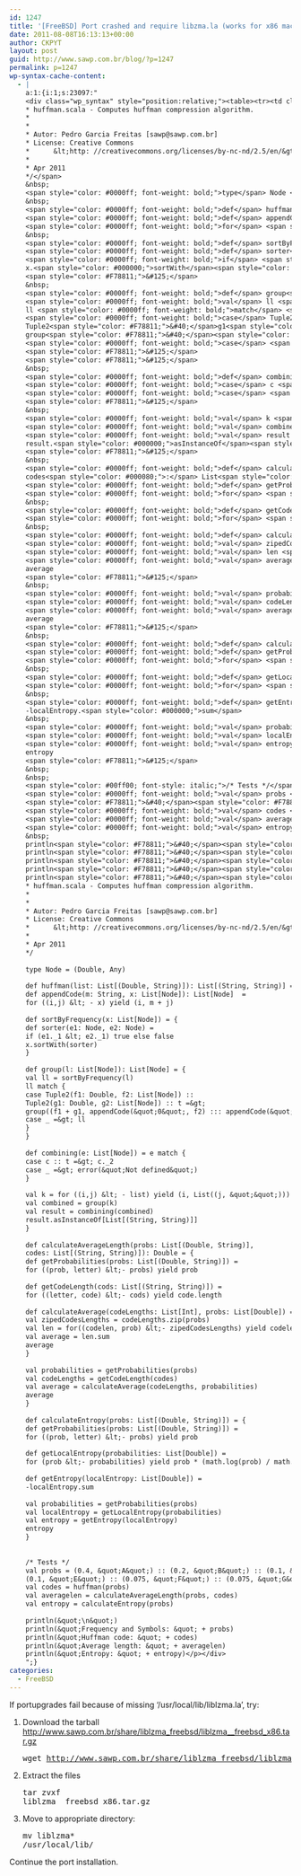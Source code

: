 ```yaml
---
id: 1247
title: '[FreeBSD] Port crashed and require libzma.la (works for x86 machine)'
date: 2011-08-08T16:13:13+00:00
author: CKPYT
layout: post
guid: http://www.sawp.com.br/blog/?p=1247
permalink: p=1247
wp-syntax-cache-content:
  - |
    a:1:{i:1;s:23097:"
    <div class="wp_syntax" style="position:relative;"><table><tr><td class="code"><pre class="scala" style="font-family:monospace;"><span style="color: #00ff00; font-style: italic;">/**
    * huffman.scala - Computes huffman compression algorithm.
    *
    *
    * Autor: Pedro Garcia Freitas [sawp@sawp.com.br]
    * License: Creative Commons
    *      &lt;http: //creativecommons.org/licenses/by-nc-nd/2.5/en/&gt;
    *
    * Apr 2011
    */</span>
    &nbsp;
    <span style="color: #0000ff; font-weight: bold;">type</span> Node <span style="color: #000080;">=</span> <span style="color: #F78811;">&#40;</span>Double, Any<span style="color: #F78811;">&#41;</span>
    &nbsp;
    <span style="color: #0000ff; font-weight: bold;">def</span> huffman<span style="color: #F78811;">&#40;</span>list<span style="color: #000080;">:</span> List<span style="color: #F78811;">&#91;</span><span style="color: #F78811;">&#40;</span>Double, String<span style="color: #F78811;">&#41;</span><span style="color: #F78811;">&#93;</span><span style="color: #F78811;">&#41;</span><span style="color: #000080;">:</span> List<span style="color: #F78811;">&#91;</span><span style="color: #F78811;">&#40;</span>String, String<span style="color: #F78811;">&#41;</span><span style="color: #F78811;">&#93;</span> <span style="color: #000080;">=</span> <span style="color: #F78811;">&#123;</span>
    <span style="color: #0000ff; font-weight: bold;">def</span> appendCode<span style="color: #F78811;">&#40;</span>m<span style="color: #000080;">:</span> String, x<span style="color: #000080;">:</span> List<span style="color: #F78811;">&#91;</span>Node<span style="color: #F78811;">&#93;</span><span style="color: #F78811;">&#41;</span><span style="color: #000080;">:</span> List<span style="color: #F78811;">&#91;</span>Node<span style="color: #F78811;">&#93;</span>  <span style="color: #000080;">=</span>
    <span style="color: #0000ff; font-weight: bold;">for</span> <span style="color: #F78811;">&#40;</span><span style="color: #F78811;">&#40;</span>i,j<span style="color: #F78811;">&#41;</span> <span style="color: #000080;">&lt;</span> - x<span style="color: #F78811;">&#41;</span> <span style="color: #0000ff; font-weight: bold;">yield</span> <span style="color: #F78811;">&#40;</span>i, m + j<span style="color: #F78811;">&#41;</span>
    &nbsp;
    <span style="color: #0000ff; font-weight: bold;">def</span> sortByFrequency<span style="color: #F78811;">&#40;</span>x<span style="color: #000080;">:</span> List<span style="color: #F78811;">&#91;</span>Node<span style="color: #F78811;">&#93;</span><span style="color: #F78811;">&#41;</span> <span style="color: #000080;">=</span> <span style="color: #F78811;">&#123;</span>
    <span style="color: #0000ff; font-weight: bold;">def</span> sorter<span style="color: #F78811;">&#40;</span>e1<span style="color: #000080;">:</span> Node, e2<span style="color: #000080;">:</span> Node<span style="color: #F78811;">&#41;</span> <span style="color: #000080;">=</span>
    <span style="color: #0000ff; font-weight: bold;">if</span> <span style="color: #F78811;">&#40;</span>e1.<span style="color: #000080;">_</span>1 <span style="color: #000080;">&lt;</span> e2.<span style="color: #000080;">_</span>1<span style="color: #F78811;">&#41;</span> <span style="color: #0000ff; font-weight: bold;">true</span> <span style="color: #0000ff; font-weight: bold;">else</span> <span style="color: #0000ff; font-weight: bold;">false</span>
    x.<span style="color: #000000;">sortWith</span><span style="color: #F78811;">&#40;</span>sorter<span style="color: #F78811;">&#41;</span>
    <span style="color: #F78811;">&#125;</span>
    &nbsp;
    <span style="color: #0000ff; font-weight: bold;">def</span> group<span style="color: #F78811;">&#40;</span>l<span style="color: #000080;">:</span> List<span style="color: #F78811;">&#91;</span>Node<span style="color: #F78811;">&#93;</span><span style="color: #F78811;">&#41;</span><span style="color: #000080;">:</span> List<span style="color: #F78811;">&#91;</span>Node<span style="color: #F78811;">&#93;</span> <span style="color: #000080;">=</span> <span style="color: #F78811;">&#123;</span>
    <span style="color: #0000ff; font-weight: bold;">val</span> ll <span style="color: #000080;">=</span> sortByFrequency<span style="color: #F78811;">&#40;</span>l<span style="color: #F78811;">&#41;</span>
    ll <span style="color: #0000ff; font-weight: bold;">match</span> <span style="color: #F78811;">&#123;</span>
    <span style="color: #0000ff; font-weight: bold;">case</span> Tuple2<span style="color: #F78811;">&#40;</span>f1<span style="color: #000080;">:</span> Double, f2<span style="color: #000080;">:</span> List<span style="color: #F78811;">&#91;</span>Node<span style="color: #F78811;">&#93;</span><span style="color: #F78811;">&#41;</span> <span style="color: #000080;">::</span>
    Tuple2<span style="color: #F78811;">&#40;</span>g1<span style="color: #000080;">:</span> Double, g2<span style="color: #000080;">:</span> List<span style="color: #F78811;">&#91;</span>Node<span style="color: #F78811;">&#93;</span><span style="color: #F78811;">&#41;</span> <span style="color: #000080;">::</span> t <span style="color: #000080;">=&gt;</span>
    group<span style="color: #F78811;">&#40;</span><span style="color: #F78811;">&#40;</span>f1 + g1, appendCode<span style="color: #F78811;">&#40;</span><span style="color: #6666FF;">&quot;0&quot;</span>, f2<span style="color: #F78811;">&#41;</span> <span style="color: #000080;">:::</span> appendCode<span style="color: #F78811;">&#40;</span><span style="color: #6666FF;">&quot;1&quot;</span>, g2<span style="color: #F78811;">&#41;</span><span style="color: #F78811;">&#41;</span> <span style="color: #000080;">::</span> t<span style="color: #F78811;">&#41;</span>
    <span style="color: #0000ff; font-weight: bold;">case</span> <span style="color: #000080;">_</span> <span style="color: #000080;">=&gt;</span> ll
    <span style="color: #F78811;">&#125;</span>
    <span style="color: #F78811;">&#125;</span>
    &nbsp;
    <span style="color: #0000ff; font-weight: bold;">def</span> combining<span style="color: #F78811;">&#40;</span>e<span style="color: #000080;">:</span> List<span style="color: #F78811;">&#91;</span>Node<span style="color: #F78811;">&#93;</span><span style="color: #F78811;">&#41;</span> <span style="color: #000080;">=</span> e <span style="color: #0000ff; font-weight: bold;">match</span> <span style="color: #F78811;">&#123;</span>
    <span style="color: #0000ff; font-weight: bold;">case</span> c <span style="color: #000080;">::</span> t <span style="color: #000080;">=&gt;</span> c.<span style="color: #000080;">_</span>2
    <span style="color: #0000ff; font-weight: bold;">case</span> <span style="color: #000080;">_</span> <span style="color: #000080;">=&gt;</span> error<span style="color: #F78811;">&#40;</span><span style="color: #6666FF;">&quot;Not defined&quot;</span><span style="color: #F78811;">&#41;</span>
    <span style="color: #F78811;">&#125;</span>
    &nbsp;
    <span style="color: #0000ff; font-weight: bold;">val</span> k <span style="color: #000080;">=</span> <span style="color: #0000ff; font-weight: bold;">for</span> <span style="color: #F78811;">&#40;</span><span style="color: #F78811;">&#40;</span>i,j<span style="color: #F78811;">&#41;</span> <span style="color: #000080;">&lt;</span> - list<span style="color: #F78811;">&#41;</span> <span style="color: #0000ff; font-weight: bold;">yield</span> <span style="color: #F78811;">&#40;</span>i, List<span style="color: #F78811;">&#40;</span><span style="color: #F78811;">&#40;</span>j, <span style="color: #6666FF;">&quot;&quot;</span><span style="color: #F78811;">&#41;</span><span style="color: #F78811;">&#41;</span><span style="color: #F78811;">&#41;</span>
    <span style="color: #0000ff; font-weight: bold;">val</span> combined <span style="color: #000080;">=</span> group<span style="color: #F78811;">&#40;</span>k<span style="color: #F78811;">&#41;</span>
    <span style="color: #0000ff; font-weight: bold;">val</span> result <span style="color: #000080;">=</span> combining<span style="color: #F78811;">&#40;</span>combined<span style="color: #F78811;">&#41;</span>
    result.<span style="color: #000000;">asInstanceOf</span><span style="color: #F78811;">&#91;</span>List<span style="color: #F78811;">&#91;</span><span style="color: #F78811;">&#40;</span>String, String<span style="color: #F78811;">&#41;</span><span style="color: #F78811;">&#93;</span><span style="color: #F78811;">&#93;</span>
    <span style="color: #F78811;">&#125;</span>
    &nbsp;
    <span style="color: #0000ff; font-weight: bold;">def</span> calculateAverageLength<span style="color: #F78811;">&#40;</span>probs<span style="color: #000080;">:</span> List<span style="color: #F78811;">&#91;</span><span style="color: #F78811;">&#40;</span>Double, String<span style="color: #F78811;">&#41;</span><span style="color: #F78811;">&#93;</span>,
    codes<span style="color: #000080;">:</span> List<span style="color: #F78811;">&#91;</span><span style="color: #F78811;">&#40;</span>String, String<span style="color: #F78811;">&#41;</span><span style="color: #F78811;">&#93;</span><span style="color: #F78811;">&#41;</span><span style="color: #000080;">:</span> Double <span style="color: #000080;">=</span> <span style="color: #F78811;">&#123;</span>
    <span style="color: #0000ff; font-weight: bold;">def</span> getProbabilities<span style="color: #F78811;">&#40;</span>probs<span style="color: #000080;">:</span> List<span style="color: #F78811;">&#91;</span><span style="color: #F78811;">&#40;</span>Double, String<span style="color: #F78811;">&#41;</span><span style="color: #F78811;">&#93;</span><span style="color: #F78811;">&#41;</span> <span style="color: #000080;">=</span>
    <span style="color: #0000ff; font-weight: bold;">for</span> <span style="color: #F78811;">&#40;</span><span style="color: #F78811;">&#40;</span>prob, letter<span style="color: #F78811;">&#41;</span> <span style="color: #000080;">&lt;</span>- probs<span style="color: #F78811;">&#41;</span> <span style="color: #0000ff; font-weight: bold;">yield</span> prob
    &nbsp;
    <span style="color: #0000ff; font-weight: bold;">def</span> getCodeLength<span style="color: #F78811;">&#40;</span>cods<span style="color: #000080;">:</span> List<span style="color: #F78811;">&#91;</span><span style="color: #F78811;">&#40;</span>String, String<span style="color: #F78811;">&#41;</span><span style="color: #F78811;">&#93;</span><span style="color: #F78811;">&#41;</span> <span style="color: #000080;">=</span>
    <span style="color: #0000ff; font-weight: bold;">for</span> <span style="color: #F78811;">&#40;</span><span style="color: #F78811;">&#40;</span>letter, code<span style="color: #F78811;">&#41;</span> <span style="color: #000080;">&lt;</span>- cods<span style="color: #F78811;">&#41;</span> <span style="color: #0000ff; font-weight: bold;">yield</span> code.<span style="color: #000000;">length</span>
    &nbsp;
    <span style="color: #0000ff; font-weight: bold;">def</span> calculateAverage<span style="color: #F78811;">&#40;</span>codeLengths<span style="color: #000080;">:</span> List<span style="color: #F78811;">&#91;</span>Int<span style="color: #F78811;">&#93;</span>, probs<span style="color: #000080;">:</span> List<span style="color: #F78811;">&#91;</span>Double<span style="color: #F78811;">&#93;</span><span style="color: #F78811;">&#41;</span> <span style="color: #000080;">=</span> <span style="color: #F78811;">&#123;</span>
    <span style="color: #0000ff; font-weight: bold;">val</span> zipedCodesLengths <span style="color: #000080;">=</span> codeLengths.<span style="color: #000000;">zip</span><span style="color: #F78811;">&#40;</span>probs<span style="color: #F78811;">&#41;</span>
    <span style="color: #0000ff; font-weight: bold;">val</span> len <span style="color: #000080;">=</span> <span style="color: #0000ff; font-weight: bold;">for</span><span style="color: #F78811;">&#40;</span><span style="color: #F78811;">&#40;</span>codelen, prob<span style="color: #F78811;">&#41;</span> <span style="color: #000080;">&lt;</span>- zipedCodesLengths<span style="color: #F78811;">&#41;</span> <span style="color: #0000ff; font-weight: bold;">yield</span> codelen <span style="color: #000080;">*</span> prob
    <span style="color: #0000ff; font-weight: bold;">val</span> average <span style="color: #000080;">=</span> len.<span style="color: #000000;">sum</span>
    average
    <span style="color: #F78811;">&#125;</span>
    &nbsp;
    <span style="color: #0000ff; font-weight: bold;">val</span> probabilities <span style="color: #000080;">=</span> getProbabilities<span style="color: #F78811;">&#40;</span>probs<span style="color: #F78811;">&#41;</span>
    <span style="color: #0000ff; font-weight: bold;">val</span> codeLengths <span style="color: #000080;">=</span> getCodeLength<span style="color: #F78811;">&#40;</span>codes<span style="color: #F78811;">&#41;</span>
    <span style="color: #0000ff; font-weight: bold;">val</span> average <span style="color: #000080;">=</span> calculateAverage<span style="color: #F78811;">&#40;</span>codeLengths, probabilities<span style="color: #F78811;">&#41;</span>
    average
    <span style="color: #F78811;">&#125;</span>
    &nbsp;
    <span style="color: #0000ff; font-weight: bold;">def</span> calculateEntropy<span style="color: #F78811;">&#40;</span>probs<span style="color: #000080;">:</span> List<span style="color: #F78811;">&#91;</span><span style="color: #F78811;">&#40;</span>Double, String<span style="color: #F78811;">&#41;</span><span style="color: #F78811;">&#93;</span><span style="color: #F78811;">&#41;</span> <span style="color: #000080;">=</span> <span style="color: #F78811;">&#123;</span>
    <span style="color: #0000ff; font-weight: bold;">def</span> getProbabilities<span style="color: #F78811;">&#40;</span>probs<span style="color: #000080;">:</span> List<span style="color: #F78811;">&#91;</span><span style="color: #F78811;">&#40;</span>Double, String<span style="color: #F78811;">&#41;</span><span style="color: #F78811;">&#93;</span><span style="color: #F78811;">&#41;</span> <span style="color: #000080;">=</span>
    <span style="color: #0000ff; font-weight: bold;">for</span> <span style="color: #F78811;">&#40;</span><span style="color: #F78811;">&#40;</span>prob, letter<span style="color: #F78811;">&#41;</span> <span style="color: #000080;">&lt;</span>- probs<span style="color: #F78811;">&#41;</span> <span style="color: #0000ff; font-weight: bold;">yield</span> prob
    &nbsp;
    <span style="color: #0000ff; font-weight: bold;">def</span> getLocalEntropy<span style="color: #F78811;">&#40;</span>probabilities<span style="color: #000080;">:</span> List<span style="color: #F78811;">&#91;</span>Double<span style="color: #F78811;">&#93;</span><span style="color: #F78811;">&#41;</span> <span style="color: #000080;">=</span>
    <span style="color: #0000ff; font-weight: bold;">for</span> <span style="color: #F78811;">&#40;</span>prob <span style="color: #000080;">&lt;</span>- probabilities<span style="color: #F78811;">&#41;</span> <span style="color: #0000ff; font-weight: bold;">yield</span> prob <span style="color: #000080;">*</span> <span style="color: #F78811;">&#40;</span>math.<span style="color: #000000;">log</span><span style="color: #F78811;">&#40;</span>prob<span style="color: #F78811;">&#41;</span> / math.<span style="color: #000000;">log</span><span style="color: #F78811;">&#40;</span><span style="color: #F78811;">2.0</span><span style="color: #F78811;">&#41;</span><span style="color: #F78811;">&#41;</span>
    &nbsp;
    <span style="color: #0000ff; font-weight: bold;">def</span> getEntropy<span style="color: #F78811;">&#40;</span>localEntropy<span style="color: #000080;">:</span> List<span style="color: #F78811;">&#91;</span>Double<span style="color: #F78811;">&#93;</span><span style="color: #F78811;">&#41;</span> <span style="color: #000080;">=</span>
    -localEntropy.<span style="color: #000000;">sum</span>
    &nbsp;
    <span style="color: #0000ff; font-weight: bold;">val</span> probabilities <span style="color: #000080;">=</span> getProbabilities<span style="color: #F78811;">&#40;</span>probs<span style="color: #F78811;">&#41;</span>
    <span style="color: #0000ff; font-weight: bold;">val</span> localEntropy <span style="color: #000080;">=</span> getLocalEntropy<span style="color: #F78811;">&#40;</span>probabilities<span style="color: #F78811;">&#41;</span>
    <span style="color: #0000ff; font-weight: bold;">val</span> entropy <span style="color: #000080;">=</span> getEntropy<span style="color: #F78811;">&#40;</span>localEntropy<span style="color: #F78811;">&#41;</span>
    entropy
    <span style="color: #F78811;">&#125;</span>
    &nbsp;
    &nbsp;
    <span style="color: #00ff00; font-style: italic;">/* Tests */</span>
    <span style="color: #0000ff; font-weight: bold;">val</span> probs <span style="color: #000080;">=</span> <span style="color: #F78811;">&#40;</span><span style="color: #F78811;">0.4</span>, <span style="color: #6666FF;">&quot;A&quot;</span><span style="color: #F78811;">&#41;</span> <span style="color: #000080;">::</span> <span style="color: #F78811;">&#40;</span><span style="color: #F78811;">0.2</span>, <span style="color: #6666FF;">&quot;B&quot;</span><span style="color: #F78811;">&#41;</span> <span style="color: #000080;">::</span> <span style="color: #F78811;">&#40;</span><span style="color: #F78811;">0.1</span>, <span style="color: #6666FF;">&quot;C&quot;</span><span style="color: #F78811;">&#41;</span> <span style="color: #000080;">::</span> <span style="color: #F78811;">&#40;</span><span style="color: #F78811;">0.05</span>, <span style="color: #6666FF;">&quot;D&quot;</span><span style="color: #F78811;">&#41;</span> <span style="color: #000080;">::</span>
    <span style="color: #F78811;">&#40;</span><span style="color: #F78811;">0.1</span>, <span style="color: #6666FF;">&quot;E&quot;</span><span style="color: #F78811;">&#41;</span> <span style="color: #000080;">::</span> <span style="color: #F78811;">&#40;</span><span style="color: #F78811;">0.075</span>, <span style="color: #6666FF;">&quot;F&quot;</span><span style="color: #F78811;">&#41;</span> <span style="color: #000080;">::</span> <span style="color: #F78811;">&#40;</span><span style="color: #F78811;">0.075</span>, <span style="color: #6666FF;">&quot;G&quot;</span><span style="color: #F78811;">&#41;</span> <span style="color: #000080;">::</span> Nil
    <span style="color: #0000ff; font-weight: bold;">val</span> codes <span style="color: #000080;">=</span> huffman<span style="color: #F78811;">&#40;</span>probs<span style="color: #F78811;">&#41;</span>
    <span style="color: #0000ff; font-weight: bold;">val</span> averagelen <span style="color: #000080;">=</span> calculateAverageLength<span style="color: #F78811;">&#40;</span>probs, codes<span style="color: #F78811;">&#41;</span>
    <span style="color: #0000ff; font-weight: bold;">val</span> entropy <span style="color: #000080;">=</span> calculateEntropy<span style="color: #F78811;">&#40;</span>probs<span style="color: #F78811;">&#41;</span>
    &nbsp;
    println<span style="color: #F78811;">&#40;</span><span style="color: #6666FF;">&quot;<span style="color: #6666ff; font-weight: bold;">\n</span>&quot;</span><span style="color: #F78811;">&#41;</span>
    println<span style="color: #F78811;">&#40;</span><span style="color: #6666FF;">&quot;Frequency and Symbols: &quot;</span> + probs<span style="color: #F78811;">&#41;</span>
    println<span style="color: #F78811;">&#40;</span><span style="color: #6666FF;">&quot;Huffman code: &quot;</span> + codes<span style="color: #F78811;">&#41;</span>
    println<span style="color: #F78811;">&#40;</span><span style="color: #6666FF;">&quot;Average length: &quot;</span> + averagelen<span style="color: #F78811;">&#41;</span>
    println<span style="color: #F78811;">&#40;</span><span style="color: #6666FF;">&quot;Entropy: &quot;</span> + entropy<span style="color: #F78811;">&#41;</span></pre></td></tr></table><p class="theCode" style="display:none;">/**
    * huffman.scala - Computes huffman compression algorithm.
    *
    *
    * Autor: Pedro Garcia Freitas [sawp@sawp.com.br]
    * License: Creative Commons
    *      &lt;http: //creativecommons.org/licenses/by-nc-nd/2.5/en/&gt;
    *
    * Apr 2011
    */
    
    type Node = (Double, Any)
    
    def huffman(list: List[(Double, String)]): List[(String, String)] = {
    def appendCode(m: String, x: List[Node]): List[Node]  =
    for ((i,j) &lt; - x) yield (i, m + j)
    
    def sortByFrequency(x: List[Node]) = {
    def sorter(e1: Node, e2: Node) =
    if (e1._1 &lt; e2._1) true else false
    x.sortWith(sorter)
    }
    
    def group(l: List[Node]): List[Node] = {
    val ll = sortByFrequency(l)
    ll match {
    case Tuple2(f1: Double, f2: List[Node]) ::
    Tuple2(g1: Double, g2: List[Node]) :: t =&gt;
    group((f1 + g1, appendCode(&quot;0&quot;, f2) ::: appendCode(&quot;1&quot;, g2)) :: t)
    case _ =&gt; ll
    }
    }
    
    def combining(e: List[Node]) = e match {
    case c :: t =&gt; c._2
    case _ =&gt; error(&quot;Not defined&quot;)
    }
    
    val k = for ((i,j) &lt; - list) yield (i, List((j, &quot;&quot;)))
    val combined = group(k)
    val result = combining(combined)
    result.asInstanceOf[List[(String, String)]]
    }
    
    def calculateAverageLength(probs: List[(Double, String)],
    codes: List[(String, String)]): Double = {
    def getProbabilities(probs: List[(Double, String)]) =
    for ((prob, letter) &lt;- probs) yield prob
    
    def getCodeLength(cods: List[(String, String)]) =
    for ((letter, code) &lt;- cods) yield code.length
    
    def calculateAverage(codeLengths: List[Int], probs: List[Double]) = {
    val zipedCodesLengths = codeLengths.zip(probs)
    val len = for((codelen, prob) &lt;- zipedCodesLengths) yield codelen * prob
    val average = len.sum
    average
    }
    
    val probabilities = getProbabilities(probs)
    val codeLengths = getCodeLength(codes)
    val average = calculateAverage(codeLengths, probabilities)
    average
    }
    
    def calculateEntropy(probs: List[(Double, String)]) = {
    def getProbabilities(probs: List[(Double, String)]) =
    for ((prob, letter) &lt;- probs) yield prob
    
    def getLocalEntropy(probabilities: List[Double]) =
    for (prob &lt;- probabilities) yield prob * (math.log(prob) / math.log(2.0))
    
    def getEntropy(localEntropy: List[Double]) =
    -localEntropy.sum
    
    val probabilities = getProbabilities(probs)
    val localEntropy = getLocalEntropy(probabilities)
    val entropy = getEntropy(localEntropy)
    entropy
    }
    
    
    /* Tests */
    val probs = (0.4, &quot;A&quot;) :: (0.2, &quot;B&quot;) :: (0.1, &quot;C&quot;) :: (0.05, &quot;D&quot;) ::
    (0.1, &quot;E&quot;) :: (0.075, &quot;F&quot;) :: (0.075, &quot;G&quot;) :: Nil
    val codes = huffman(probs)
    val averagelen = calculateAverageLength(probs, codes)
    val entropy = calculateEntropy(probs)
    
    println(&quot;\n&quot;)
    println(&quot;Frequency and Symbols: &quot; + probs)
    println(&quot;Huffman code: &quot; + codes)
    println(&quot;Average length: &quot; + averagelen)
    println(&quot;Entropy: &quot; + entropy)</p></div>
    ";}
categories:
  - FreeBSD
---
```

If portupgrades fail because of missing &#8216;/usr/local/lib/liblzma.la&#8217;, try:

  1. Download the tarball <a href="http://www.sawp.com.br/share/liblzma_freebsd/liblzma__freebsd_x86.tar.gz" target="_blank">http://www.sawp.com.br/share/liblzma_freebsd/liblzma__freebsd_x86.tar.gz</a></p> <pre lang="bash">wget http://www.sawp.com.br/share/liblzma_freebsd/liblzma__freebsd_x86.tar.gz</pre>

  2. Extract the files</p> <pre lang="bash">tar zvxf liblzma__freebsd_x86.tar.gz</pre>

  3. Move to appropriate directory:</p> <pre lang="bash">mv liblzma* /usr/local/lib/</pre>

Continue the port installation.
